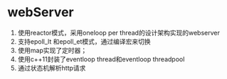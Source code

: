 # webServer

1. 使用reactor模式，采用oneloop per thread的设计架构实现的webserver
2. 支持epoll_lt 和epoll_et模式，通过编译宏来切换
3. 使用map实现了定时器；
4. 使用c++11封装了eventloop thread和eventloop threadpool
5. 通过状态机解析http请求
